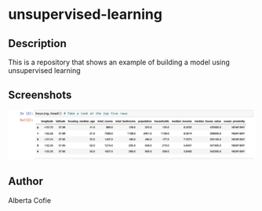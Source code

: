 # unsupervised-learning
## Description
This is a repository that shows an example of building a model using unsupervised learning

## Screenshots
![Top 5 Rows](./images/001.png)

## Author
Alberta Cofie